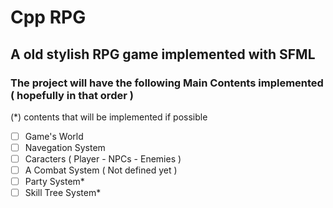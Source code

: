 # Cpp RPG
## A old stylish RPG game implemented with SFML
### The project will have the following Main Contents implemented ( hopefully in that order )
(*) contents that will be implemented if possible

- [ ] Game's World
- [ ] Navegation System
- [ ] Caracters ( Player - NPCs - Enemies )
- [ ] A Combat System ( Not defined yet )
- [ ] Party System*
- [ ] Skill Tree System*
